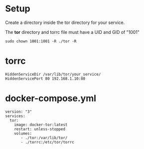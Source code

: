 # Setup

Create a directory inside the tor directory for your service.

The **tor** directory and torrc file must have a UID and GID of "1001"

`sudo chown 1001:1001 -R ./tor -R`

# torrc

```
HiddenServiceDir /var/lib/tor/your_service/
HiddenServicePort 80 192.168.1.10:80
```

# docker-compose.yml

```
version: "3"
services:
  tor:
    image: docker-tor:latest
    restart: unless-stopped
    volumes:
       - ./tor:/var/lib/tor/ 
       - ./torrc:/etc/tor/torrc
```
